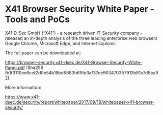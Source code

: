 # X41 Browser Security White Paper - Tools and PoCs

X41 D-Sec GmbH (“X41”) - a research driven IT-Security company - released an in-depth analysis of the three leading enterprise web browsers Google Chrome, Microsoft Edge, and Internet Explorer.

The full paper can be downloaded at:

https://browser-security.x41-dsec.de/X41-Browser-Security-White-Paper.pdf (Sha256 fb1f3110ee6cef2d0e54b19bd6883b616e3af37ee903470357913b81e7d5ea92)

More information:

https://www.x41-dsec.de/security/report/whitepaper/2017/09/18/whitepaper-x41-browser-security/
